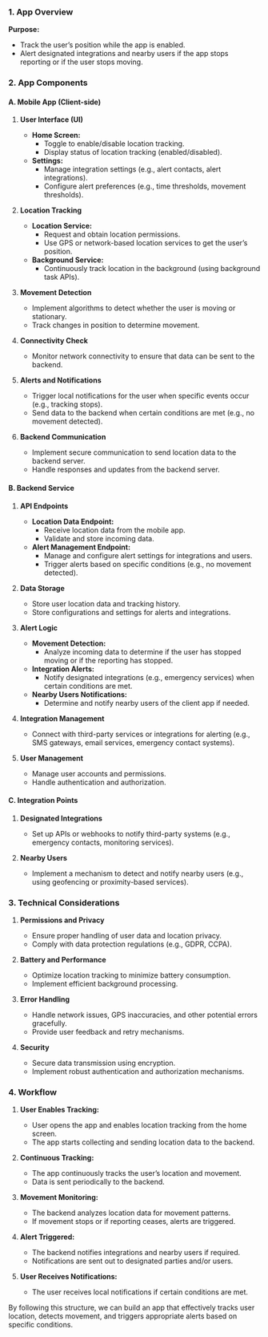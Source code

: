 ### 1. **App Overview**

**Purpose:**
- Track the user’s position while the app is enabled.
- Alert designated integrations and nearby users if the app stops reporting or if the user stops moving.

### 2. **App Components**

#### **A. Mobile App (Client-side)**

1. **User Interface (UI)**
   - **Home Screen:**
     - Toggle to enable/disable location tracking.
     - Display status of location tracking (enabled/disabled).
   - **Settings:**
     - Manage integration settings (e.g., alert contacts, alert integrations).
     - Configure alert preferences (e.g., time thresholds, movement thresholds).

2. **Location Tracking**
   - **Location Service:**
     - Request and obtain location permissions.
     - Use GPS or network-based location services to get the user’s position.
   - **Background Service:**
     - Continuously track location in the background (using background task APIs).

3. **Movement Detection**
   - Implement algorithms to detect whether the user is moving or stationary.
   - Track changes in position to determine movement.

4. **Connectivity Check**
   - Monitor network connectivity to ensure that data can be sent to the backend.

5. **Alerts and Notifications**
   - Trigger local notifications for the user when specific events occur (e.g., tracking stops).
   - Send data to the backend when certain conditions are met (e.g., no movement detected).

6. **Backend Communication**
   - Implement secure communication to send location data to the backend server.
   - Handle responses and updates from the backend server.

#### **B. Backend Service**

1. **API Endpoints**
   - **Location Data Endpoint:**
     - Receive location data from the mobile app.
     - Validate and store incoming data.
   - **Alert Management Endpoint:**
     - Manage and configure alert settings for integrations and users.
     - Trigger alerts based on specific conditions (e.g., no movement detected).

2. **Data Storage**
   - Store user location data and tracking history.
   - Store configurations and settings for alerts and integrations.

3. **Alert Logic**
   - **Movement Detection:**
     - Analyze incoming data to determine if the user has stopped moving or if the reporting has stopped.
   - **Integration Alerts:**
     - Notify designated integrations (e.g., emergency services) when certain conditions are met.
   - **Nearby Users Notifications:**
     - Determine and notify nearby users of the client app if needed.

4. **Integration Management**
   - Connect with third-party services or integrations for alerting (e.g., SMS gateways, email services, emergency contact systems).

5. **User Management**
   - Manage user accounts and permissions.
   - Handle authentication and authorization.

#### **C. Integration Points**

1. **Designated Integrations**
   - Set up APIs or webhooks to notify third-party systems (e.g., emergency contacts, monitoring services).

2. **Nearby Users**
   - Implement a mechanism to detect and notify nearby users (e.g., using geofencing or proximity-based services).

### 3. **Technical Considerations**

1. **Permissions and Privacy**
   - Ensure proper handling of user data and location privacy.
   - Comply with data protection regulations (e.g., GDPR, CCPA).

2. **Battery and Performance**
   - Optimize location tracking to minimize battery consumption.
   - Implement efficient background processing.

3. **Error Handling**
   - Handle network issues, GPS inaccuracies, and other potential errors gracefully.
   - Provide user feedback and retry mechanisms.

4. **Security**
   - Secure data transmission using encryption.
   - Implement robust authentication and authorization mechanisms.

### 4. **Workflow**

1. **User Enables Tracking:**
   - User opens the app and enables location tracking from the home screen.
   - The app starts collecting and sending location data to the backend.

2. **Continuous Tracking:**
   - The app continuously tracks the user’s location and movement.
   - Data is sent periodically to the backend.

3. **Movement Monitoring:**
   - The backend analyzes location data for movement patterns.
   - If movement stops or if reporting ceases, alerts are triggered.

4. **Alert Triggered:**
   - The backend notifies integrations and nearby users if required.
   - Notifications are sent out to designated parties and/or users.

5. **User Receives Notifications:**
   - The user receives local notifications if certain conditions are met.

By following this structure, we can build an app that effectively tracks user location, detects movement, and triggers appropriate alerts based on specific conditions.